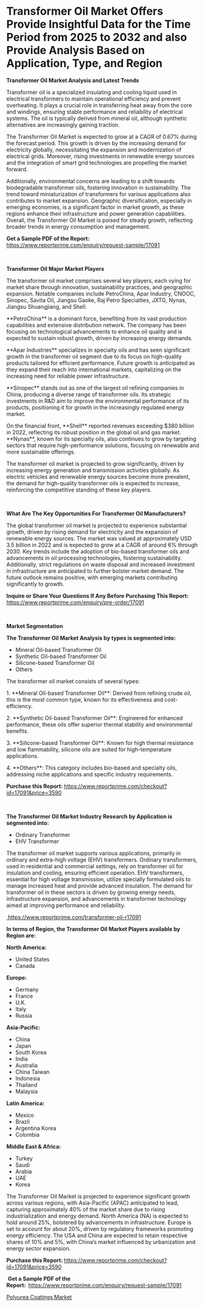 <p><h1>Transformer Oil Market Offers Provide Insightful Data for the Time Period from 2025 to 2032 and also Provide Analysis Based on Application, Type, and Region</h1></p><p><strong>Transformer Oil Market Analysis and Latest Trends</strong></p>
<p><p>Transformer oil is a specialized insulating and cooling liquid used in electrical transformers to maintain operational efficiency and prevent overheating. It plays a crucial role in transferring heat away from the core and windings, ensuring stable performance and reliability of electrical systems. The oil is typically derived from mineral oil, although synthetic alternatives are increasingly gaining traction.</p><p>The Transformer Oil Market is expected to grow at a CAGR of 0.67% during the forecast period. This growth is driven by the increasing demand for electricity globally, necessitating the expansion and modernization of electrical grids. Moreover, rising investments in renewable energy sources and the integration of smart grid technologies are propelling the market forward. </p><p>Additionally, environmental concerns are leading to a shift towards biodegradable transformer oils, fostering innovation in sustainability. The trend toward miniaturization of transformers for various applications also contributes to market expansion. Geographic diversification, especially in emerging economies, is a significant factor in market growth, as these regions enhance their infrastructure and power generation capabilities. Overall, the Transformer Oil Market is poised for steady growth, reflecting broader trends in energy consumption and management.</p></p>
<p><strong>Get a Sample PDF of the Report:&nbsp;</strong> <a href="https://www.reportprime.com/enquiry/request-sample/17091?utm_campaign=3200&utm_medium=2&utm_source=Github&utm_content=ia&utm_term=18032025&utm_id=transformer-oil">https://www.reportprime.com/enquiry/request-sample/17091</a></p>
<p>&nbsp;</p>
<p><strong>Transformer Oil Major Market Players</strong></p>
<p><p>The transformer oil market comprises several key players, each vying for market share through innovation, sustainability practices, and geographic expansion. Notable companies include PetroChina, Apar Industry, CNOOC, Sinopec, Savita Oil, Jiangsu Gaoke, Raj Petro Specialties, JXTG, Nynas, Jiangsu Shuangjiang, and Shell.</p><p>**PetroChina** is a dominant force, benefiting from its vast production capabilities and extensive distribution network. The company has been focusing on technological advancements to enhance oil quality and is expected to sustain robust growth, driven by increasing energy demands.</p><p>**Apar Industries** specializes in specialty oils and has seen significant growth in the transformer oil segment due to its focus on high-quality products tailored for efficient performance. Future growth is anticipated as they expand their reach into international markets, capitalizing on the increasing need for reliable power infrastructure.</p><p>**Sinopec** stands out as one of the largest oil refining companies in China, producing a diverse range of transformer oils. Its strategic investments in R&D aim to improve the environmental performance of its products, positioning it for growth in the increasingly regulated energy market.</p><p>On the financial front, **Shell** reported revenues exceeding $380 billion in 2022, reflecting its robust position in the global oil and gas market. **Nynas**, known for its specialty oils, also continues to grow by targeting sectors that require high-performance solutions, focusing on renewable and more sustainable offerings.</p><p>The transformer oil market is projected to grow significantly, driven by increasing energy generation and transmission activities globally. As electric vehicles and renewable energy sources become more prevalent, the demand for high-quality transformer oils is expected to increase, reinforcing the competitive standing of these key players.</p></p>
<p>&nbsp;</p>
<p><strong>What Are The Key Opportunities For Transformer Oil Manufacturers?</strong></p>
<p><p>The global transformer oil market is projected to experience substantial growth, driven by rising demand for electricity and the expansion of renewable energy sources. The market was valued at approximately USD 3.5 billion in 2022 and is expected to grow at a CAGR of around 6% through 2030. Key trends include the adoption of bio-based transformer oils and advancements in oil processing technologies, fostering sustainability. Additionally, strict regulations on waste disposal and increased investment in infrastructure are anticipated to further bolster market demand. The future outlook remains positive, with emerging markets contributing significantly to growth.</p></p>
<p><strong>Inquire or Share Your Questions If Any Before Purchasing This Report:</strong> <a href="https://www.reportprime.com/enquiry/pre-order/17091?utm_campaign=3200&utm_medium=2&utm_source=Github&utm_content=ia&utm_term=18032025&utm_id=transformer-oil">https://www.reportprime.com/enquiry/pre-order/17091</a></p>
<p>&nbsp;</p>
<p><strong>Market Segmentation</strong></p>
<p><strong>The Transformer Oil Market Analysis by types is segmented into:</strong></p>
<p><ul><li>Mineral Oil-based Transformer Oil</li><li>Synthetic Oil-based Transformer Oil</li><li>Silicone-based Transformer Oil</li><li>Others</li></ul></p>
<p><p>The transformer oil market consists of several types: </p><p>1. **Mineral Oil-based Transformer Oil**: Derived from refining crude oil, this is the most common type, known for its effectiveness and cost-efficiency.</p><p>2. **Synthetic Oil-based Transformer Oil**: Engineered for enhanced performance, these oils offer superior thermal stability and environmental benefits.</p><p>3. **Silicone-based Transformer Oil**: Known for high thermal resistance and low flammability, silicone oils are suited for high-temperature applications.</p><p>4. **Others**: This category includes bio-based and specialty oils, addressing niche applications and specific industry requirements.</p></p>
<p><strong>Purchase this Report:&nbsp;</strong><a href="https://www.reportprime.com/checkout?id=17091&price=3590&utm_campaign=3200&utm_medium=2&utm_source=Github&utm_content=ia&utm_term=18032025&utm_id=transformer-oil">https://www.reportprime.com/checkout?id=17091&price=3590</a></p>
<p>&nbsp;</p>
<p><strong>The Transformer Oil Market Industry Research by Application is segmented into:</strong></p>
<p><ul><li>Ordinary Transformer</li><li>EHV Transformer</li></ul></p>
<p><p>The transformer oil market supports various applications, primarily in ordinary and extra-high voltage (EHV) transformers. Ordinary transformers, used in residential and commercial settings, rely on transformer oil for insulation and cooling, ensuring efficient operation. EHV transformers, essential for high voltage transmission, utilize specially formulated oils to manage increased heat and provide advanced insulation. The demand for transformer oil in these sectors is driven by growing energy needs, infrastructure expansion, and advancements in transformer technology aimed at improving performance and reliability.</p></p>
<p><a href="https://www.reportprime.com/transformer-oil-r17091?utm_campaign=3200&utm_medium=2&utm_source=Github&utm_content=ia&utm_term=18032025&utm_id=transformer-oil">&nbsp;https://www.reportprime.com/transformer-oil-r17091</a></p>
<p><strong>In terms of Region, the Transformer Oil Market Players available by Region are:</strong></p>
<p>
    <p> <strong> North America: </strong>
        <ul>
            <li>United States</li>
            <li>Canada</li>
        </ul>
        </p> 
    <p> <strong> Europe: </strong>
        <ul>
            <li>Germany</li>
            <li>France</li>
            <li>U.K.</li>
            <li>Italy</li>
            <li>Russia</li>
        </ul>
        </p> 
    <p> <strong> Asia-Pacific: </strong>
        <ul>
            <li>China</li>
            <li>Japan</li>
            <li>South Korea</li>
            <li>India</li>
            <li>Australia</li>
            <li>China Taiwan</li>
            <li>Indonesia</li>
            <li>Thailand</li>
            <li>Malaysia</li>
        </ul>
        </p> 
    <p> <strong> Latin America: </strong>
        <ul>
            <li>Mexico</li>
            <li>Brazil</li>
            <li>Argentina Korea</li>
            <li>Colombia</li>
        </ul>
        </p> 
    <p> <strong> Middle East & Africa: </strong>
        <ul>
            <li>Turkey</li>
            <li>Saudi</li>
            <li>Arabia</li>
            <li>UAE</li>
            <li>Korea</li>
        </ul>
    </p>
    </p>
<p><p>The Transformer Oil Market is projected to experience significant growth across various regions, with Asia-Pacific (APAC) anticipated to lead, capturing approximately 40% of the market share due to rising industrialization and energy demand. North America (NA) is expected to hold around 25%, bolstered by advancements in infrastructure. Europe is set to account for about 20%, driven by regulatory frameworks promoting energy efficiency. The USA and China are expected to retain respective shares of 10% and 5%, with China’s market influenced by urbanization and energy sector expansion.</p></p>
<p><strong>Purchase this Report: </strong><a href="https://www.reportprime.com/checkout?id=17091&price=3590&utm_campaign=3200&utm_medium=2&utm_source=Github&utm_content=ia&utm_term=18032025&utm_id=transformer-oil">https://www.reportprime.com/checkout?id=17091&price=3590</a></p>
<p>&nbsp;<strong>Get a Sample PDF of the Report:&nbsp;&nbsp;</strong><a href="https://www.reportprime.com/enquiry/request-sample/17091?utm_campaign=3200&utm_medium=2&utm_source=Github&utm_content=ia&utm_term=18032025&utm_id=transformer-oil">https://www.reportprime.com/enquiry/request-sample/17091</a></p>
<p><strong></strong></p>
<p><p><a href="https://github.com/kaloyhboosh/Market-Research-Report-List-1/blob/main/polyurea-coatings-market.md?utm_campaign=3200&utm_medium=2&utm_source=Github&utm_content=ia&utm_term=18032025&utm_id=transformer-oil">Polyurea Coatings Market</a></p></p>